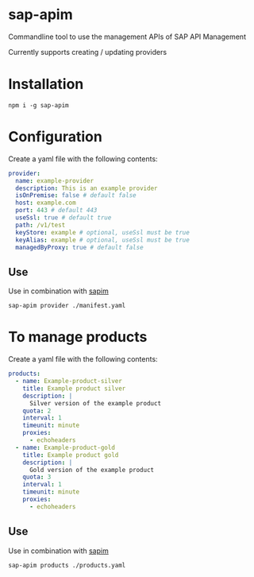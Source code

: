 # sap-apim
Commandline tool to use the management APIs of SAP API Management

Currently supports creating / updating providers

# Installation
```npm i -g sap-apim```

# Configuration
Create a yaml file with the following contents:
```yml
provider:
  name: example-provider
  description: This is an example provider
  isOnPremise: false # default false
  host: example.com
  port: 443 # default 443
  useSsl: true # default true
  path: /v1/test
  keyStore: example # optional, useSsl must be true
  keyAlias: example # optional, useSsl must be true
  managedByProxy: true # default false
```

## Use
Use in combination with [sapim](https://www.npmjs.com/package/sapim)

```sap-apim provider ./manifest.yaml```


# To manage products
Create a yaml file with the following contents:
```yml
products:
  - name: Example-product-silver
    title: Example product silver
    description: |
      Silver version of the example product
    quota: 2
    interval: 1
    timeunit: minute
    proxies:
      - echoheaders
  - name: Example-product-gold
    title: Example product gold
    description: |
      Gold version of the example product
    quota: 3
    interval: 1
    timeunit: minute
    proxies:
      - echoheaders
```

## Use
Use in combination with [sapim](https://www.npmjs.com/package/sapim)

```sap-apim products ./products.yaml```

